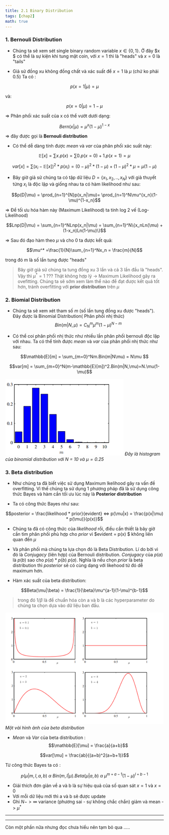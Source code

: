 ```yaml
---
title: 2.1 Binary Distribution 
tags: [chap2]
math: true
--- 
```



### 1. Bernouli Distribution 

* Chúng ta sẽ xem sét single binary random variable  $x \in \{0,1\}$. Ở đây $x $ có thể là sự kiện khi tung mặt coin, với $x = 1$ thì là "heads" và $x=0$ là "tails"

* Giả sử đồng xu không đồng chất và xác suất để $x = 1$ là $\mu$ (chứ ko phải 0.5) 
Ta có : 

$$p(x=1|\mu) = \mu$$    


và:

$$p(x=0|\mu) = 1- \mu$$

=> Phân phối xác suất của x có thể vướt dưới dạng:

$$Bern(x|\mu) = \mu^x(1-\mu)^{1-x}$$ 

=> đây được gọi là <strong> Bernouli distribution </strong>

* Có thể dễ dàng tính được *mean* và *var* của phân phối xác suất này:

$$\mathbb{E}[x] = \sum x.p(x) = \sum0.p(x=0) + 1.p(x=1) = \mu$$

$$var[x] = \sum (x_i - \mathbb{E}[x])^2*p(x_i) = (0-\mu)^2 * (1-\mu) + (1 -\mu)^2*\mu = \mu(1-\mu)$$

* Bây giờ giả sử chúng ta có tập dữ liệu $D = \{x_1,x_2,..,x_N\}$ với giả thuyết từng $x_i$ là độc lập và giống nhau ta có hàm likelihood như sau: 

$$p(D|\mu) = \prod_{n=1}^{N}p(x_n|\mu)= \prod_{n=1}^N\mu^{x_n}(1-\mu)^{1-x_n}$$

=> Để tối ưu hóa hàm này (Maximum Likelihood) ta tính log 2 vế (Log-Likelihood)

$$Lnp(D|\mu) = \sum_{n=1}^NLnp(x_n|\mu) = \sum_{n=1}^N\{x_nLn(\mu) + (1-x_n)Ln(1-\mu)\}$$

=> Sau đó đạo hàm theo $\mu$ và cho 0 ta được kết quả:

$$\mu^* =\frac{1}{N}\sum_{n=1}^Nx_n = \frac{m}{N}$$ 

trong đó m là số lần tung được "heads"

>Bây giờ giả sử chúng ta tung đồng xu 3 lần và cả 3 lần đầu là "heads". Vậy thì $\mu^* = 1$ ??? Thật không hợp lý -> Maximum Likelihood gây ra ovefitting. Chúng ta sẽ sớm xem làm thể nào để đạt được kết quả tốt hơn, tránh overfitting với <b>prior distribution</b> trên $\mu$ 

### 2. Biomial Distribution 

* Chúng ta sẽ xem xét tham số $m$ (số lần tung đồng xu được "heads"). Đây được là Binomial Distribution( Phân phối nhị thức) 
$$Bin(m|N,\mu) = C^m_N\mu^m(1-\mu)^{N-m}$$

* Có thể coi phân phối nhị thức như nhiều lần phân phối bernouli độc lập với nhau. 
Ta có thể tính được *mean* và *var* của phân phối nhị thức như sau: 

$$\mathbb{E}[m] = \sum_{m=0}^Nm.Bin(m|N\mu) = N\mu $$

$$var[m] = \sum_{m=0}^N(m-\mathbb{E}[m])^2.Bin(m|N,\mu)=N.\mu(1-\mu)$$


![Alt text](/assets/image/image.png)
_Đây là histogram của binomial distribution với N = 10 và $\mu = 0.25$_

### 3. Beta distribution 

* Như chúng ta đã biết việc sử dụng Maximum lkelihood gây ra vấn đề overfitting. Vì thế chúng ta sử dụng 1 phương pháp đã là sử dụng công thức Bayes và hàm cần tối ưu lúc này là <b>Posterior distribution</b>

* Ta có công thức Bayes như sau: 

$$posterior = \frac{likelihood * prior}{evident} <=> p(\mu|x) =  \frac{p(x|\mu) * p(\mu)}{p(x)}$$

* Chúng ta đã có công thức của $likelihood$ rồi, điều cần thiết là bây giờ cần tìm phân phối phù hợp cho $prior$ vì $evident = p(x) $ không liên quan đến $\mu$ 

* Và phân phối mà chúng ta lựa chọn đó là Beta Distribution. Lí do bởi vì đó là *Conjugacy* (liên hợp) của Bernouli distribution. *Conjugacy* của $p(a)$ là $p(b)$ sao cho $p(a) * p(b) ~ p(a)$. Nghĩa là nếu chọn $prior$ là beta distribution thì $posterior$ sẽ có cùng dạng với likehood từ đó dễ maximum hơn.

* Hàm xác suất của beta distribution: 

$$Beta(\mu|\beta) = \frac{1}{\beta}\mu^{a-1}(1-\mu)^{b-1}$$

>trong đó $1/\beta$ là để chuẩn hóa còn a và b là các hyperparameter do chúng ta chọn dựa vào dữ liệu ban đầu.

![Alt text](/assets//image/image-1.png)
_Một vài hình ảnh của beta distribution_

* *Mean* và *Var* của beta distribution : 
$$\mathbb{E}[\mu] = \frac{a}{a+b}$$

$$var[\mu] = \frac{ab}{(a+b)^2(a+b+1)}$$

Từ công thức Bayes ta có : 

$$p(\mu|m,l,a,b)\text{ } \alpha\text{ } Bin(m,l|\mu).Beta(\mu|a,b)\text{ } \alpha\text{ } \mu^{m+ a -1}(1-\mu)^{l+b-1}$$

* Giải thích đơn giản về a và b là sự hiệu quả của số quan sát $x = 1$ và $x = 0$ 
* Với mỗi dữ liệu mới thì a và b sẽ được update 
* Ghi $N - > \infty$ variance (phương sai - sự không chắc chắn) giảm và mean -> $\mu^*$


---------------------
---------------------

Còn một phần nữa nhưng đọc chưa hiểu nên tạm bỏ qua 
..... 